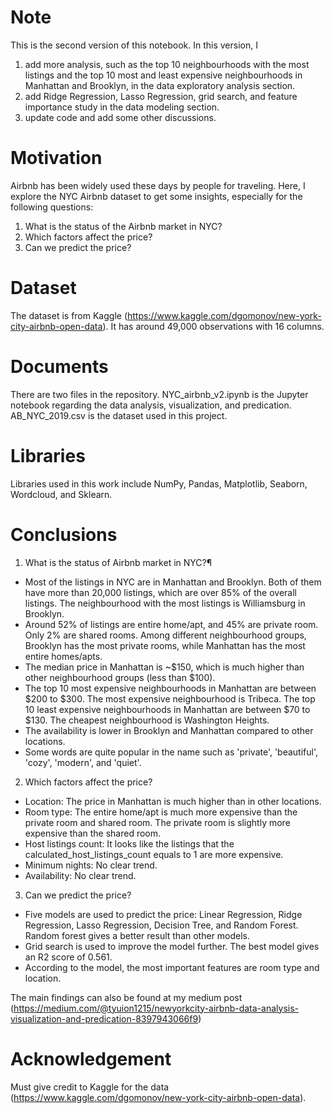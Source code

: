 # Note
This is the second version of this notebook. In this version, I
1. add more analysis, such as the top 10 neighbourhoods with the most listings and the top 10 most and least expensive neighbourhoods in Manhattan and Brooklyn, in the data exploratory analysis section.
2. add Ridge Regression, Lasso Regression, grid search, and feature importance study in the data modeling section.
3. update code and add some other discussions.

# Motivation

Airbnb has been widely used these days by people for traveling. Here, I explore the NYC Airbnb dataset to get some insights, especially for the following questions:

1. What is the status of the Airbnb market in NYC?
2. Which factors affect the price?
3. Can we predict the price?

# Dataset
The dataset is from Kaggle (https://www.kaggle.com/dgomonov/new-york-city-airbnb-open-data). It has around 49,000 observations with 16 columns. 

# Documents
There are two files in the repository. NYC_airbnb_v2.ipynb is the Jupyter notebook regarding the data analysis, visualization, and predication. AB_NYC_2019.csv is the dataset used in this project.

# Libraries
Libraries used in this work include NumPy, Pandas, Matplotlib, Seaborn, Wordcloud, and Sklearn.

# Conclusions

1. What is the status of Airbnb market in NYC?¶
- Most of the listings in NYC are in Manhattan and Brooklyn. Both of them have more than 20,000 listings, which are over 85% of the overall listings. The neighbourhood with the most listings is Williamsburg in Brooklyn. 
- Around 52% of listings are entire home/apt, and 45% are private room. Only 2% are shared rooms. Among different neighbourhood groups, Brooklyn has the most private rooms, while Manhattan has the most entire homes/apts.
- The median price in Manhattan is ~$150, which is much higher than other neighbourhood groups (less than $100). 
- The top 10 most expensive neighbourhoods in Manhattan are between $200 to $300. The most expensive neighbourhood is Tribeca. The top 10 least expensive neighbourhoods in Manhattan are between $70 to $130. The cheapest neighbourhood is Washington Heights.
- The availability is lower in Brooklyn and Manhattan compared to other locations.
- Some words are quite popular in the name such as 'private', 'beautiful', 'cozy', 'modern', and 'quiet'. 

2. Which factors affect the price?
- Location: The price in Manhattan is much higher than in other locations.
- Room type: The entire home/apt is much more expensive than the private room and shared room. The private room is slightly more expensive than the shared room.
- Host listings count: It looks like the listings that the calculated_host_listings_count equals to 1 are more expensive.
- Minimum nights: No clear trend.
- Availability: No clear trend.

3. Can we predict the price?
- Five models are used to predict the price: Linear Regression, Ridge Regression, Lasso Regression, Decision Tree, and Random Forest. Random forest gives a better result than other models.
- Grid search is used to improve the model further. The best model gives an R2 score of 0.561.
- According to the model, the most important features are room type and location.

The main findings can also be found at my medium post (https://medium.com/@tyuion1215/newyorkcity-airbnb-data-analysis-visualization-and-predication-8397943066f9)

# Acknowledgement
Must give credit to Kaggle for the data (https://www.kaggle.com/dgomonov/new-york-city-airbnb-open-data).
